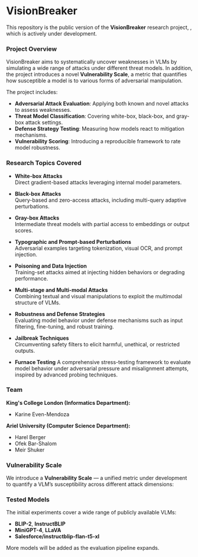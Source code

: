 # VisionBreaker

This repository is the public version of the **VisionBreaker** research project, , which is actively under development.

### Project Overview

VisionBreaker aims to systematically uncover weaknesses in VLMs by simulating a wide range of attacks under different threat models. In addition, the project introduces a novel **Vulnerability Scale**, a metric that quantifies how susceptible a model is to various forms of adversarial manipulation.

The project includes:

- **Adversarial Attack Evaluation**: Applying both known and novel attacks to assess weaknesses.
- **Threat Model Classification**: Covering white-box, black-box, and gray-box attack settings.
- **Defense Strategy Testing**: Measuring how models react to mitigation mechanisms.
- **Vulnerability Scoring**: Introducing a reproducible framework to rate model robustness.

### Research Topics Covered

- **White-box Attacks**  
  Direct gradient-based attacks leveraging internal model parameters.

- **Black-box Attacks**  
  Query-based and zero-access attacks, including multi-query adaptive perturbations.

- **Gray-box Attacks**  
  Intermediate threat models with partial access to embeddings or output scores.

- **Typographic and Prompt-based Perturbations**  
  Adversarial examples targeting tokenization, visual OCR, and prompt injection.

- **Poisoning and Data Injection**  
  Training-set attacks aimed at injecting hidden behaviors or degrading performance.

- **Multi-stage and Multi-modal Attacks**  
  Combining textual and visual manipulations to exploit the multimodal structure of VLMs.

- **Robustness and Defense Strategies**  
  Evaluating model behavior under defense mechanisms such as input filtering, fine-tuning, and robust training.

- **Jailbreak Techniques**  
  Circumventing safety filters to elicit harmful, unethical, or restricted outputs.

- **Furnace Testing**
A comprehensive stress-testing framework to evaluate model behavior under adversarial pressure and misalignment attempts, inspired by advanced probing techniques.


### Team

**King's College London (Informatics Department):**

- Karine Even-Mendoza

**Ariel University (Computer Science Department):**

- Harel Berger
- Ofek Bar-Shalom
- Meir Shuker


### Vulnerability Scale

We introduce a **Vulnerability Scale** — a unified metric under development to quantify a VLM’s susceptibility across different attack dimensions:


### Tested Models

The initial experiments cover a wide range of publicly available VLMs:

- **BLIP-2**, **InstructBLIP**
- **MiniGPT-4**, **LLaVA**
- **Salesforce/instructblip-flan-t5-xl**

More models will be added as the evaluation pipeline expands.
